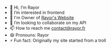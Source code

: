 - 👋 Hi, I’m Rayor
- 👀 I’m interested in frontend
- 🌱 I'm Owner of [Rayor's Website](https://rayor.fr)
- 💞️ I’m looking to collaborate on my API
- 📫 How to reach me contact@rayor.fr
- 😄 Pronouns: Rayor
- ⚡ Fun fact: Originally my site started from a troll

